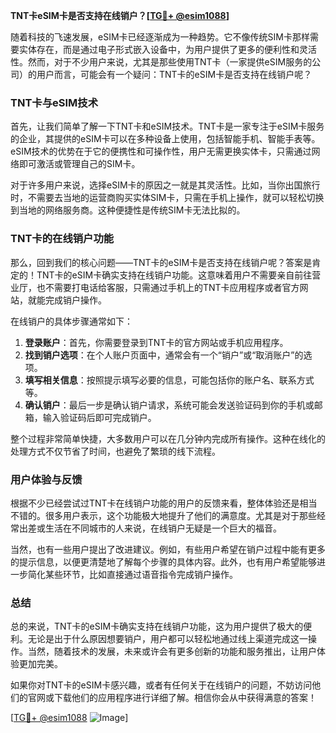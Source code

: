**TNT卡eSIM卡是否支持在线销户？[[TG💪+ @esim1088](https://t.me/s/esim1088)]**

随着科技的飞速发展，eSIM卡已经逐渐成为一种趋势。它不像传统SIM卡那样需要实体存在，而是通过电子形式嵌入设备中，为用户提供了更多的便利性和灵活性。然而，对于不少用户来说，尤其是那些使用TNT卡（一家提供eSIM服务的公司）的用户而言，可能会有一个疑问：TNT卡的eSIM卡是否支持在线销户呢？

### TNT卡与eSIM技术

首先，让我们简单了解一下TNT卡和eSIM技术。TNT卡是一家专注于eSIM卡服务的企业，其提供的eSIM卡可以在多种设备上使用，包括智能手机、智能手表等。eSIM技术的优势在于它的便携性和可操作性，用户无需更换实体卡，只需通过网络即可激活或管理自己的SIM卡。

对于许多用户来说，选择eSIM卡的原因之一就是其灵活性。比如，当你出国旅行时，不需要去当地的运营商购买实体SIM卡，只需在手机上操作，就可以轻松切换到当地的网络服务商。这种便捷性是传统SIM卡无法比拟的。

### TNT卡的在线销户功能

那么，回到我们的核心问题——TNT卡的eSIM卡是否支持在线销户呢？答案是肯定的！TNT卡的eSIM卡确实支持在线销户功能。这意味着用户不需要亲自前往营业厅，也不需要打电话给客服，只需通过手机上的TNT卡应用程序或者官方网站，就能完成销户操作。

在线销户的具体步骤通常如下：

1. **登录账户**：首先，你需要登录到TNT卡的官方网站或手机应用程序。
2. **找到销户选项**：在个人账户页面中，通常会有一个“销户”或“取消账户”的选项。
3. **填写相关信息**：按照提示填写必要的信息，可能包括你的账户名、联系方式等。
4. **确认销户**：最后一步是确认销户请求，系统可能会发送验证码到你的手机或邮箱，输入验证码后即可完成销户。

整个过程非常简单快捷，大多数用户可以在几分钟内完成所有操作。这种在线化的处理方式不仅节省了时间，也避免了繁琐的线下流程。

### 用户体验与反馈

根据不少已经尝试过TNT卡在线销户功能的用户的反馈来看，整体体验还是相当不错的。很多用户表示，这个功能极大地提升了他们的满意度。尤其是对于那些经常出差或生活在不同城市的人来说，在线销户无疑是一个巨大的福音。

当然，也有一些用户提出了改进建议。例如，有些用户希望在销户过程中能有更多的提示信息，以便更清楚地了解每个步骤的具体内容。此外，也有用户希望能够进一步简化某些环节，比如直接通过语音指令完成销户操作。

### 总结

总的来说，TNT卡的eSIM卡确实支持在线销户功能，这为用户提供了极大的便利。无论是出于什么原因想要销户，用户都可以轻松地通过线上渠道完成这一操作。当然，随着技术的发展，未来或许会有更多创新的功能和服务推出，让用户体验更加完美。

如果你对TNT卡的eSIM卡感兴趣，或者有任何关于在线销户的问题，不妨访问他们的官网或下载他们的应用程序进行详细了解。相信你会从中获得满意的答案！

[[TG💪+ @esim1088](https://t.me/s/esim1088) ![Image](https://i.postimg.cc/4NQfJmqS/Snipaste-2025-05-13-00-14-12.png)]